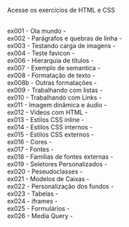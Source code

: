 Acesse os exercícios de HTML e CSS

<br>  ex001 - Ola mundo                     -
<br>  ex002 - Parágrafos e quebras de linha -
<br>  ex003 - Testando carga de imagens     -
<br>  ex004 - Teste favicon                 -
<br>  ex006 - Hierarquia de títulos         -
<br>  ex007 - Exemplo de semantica          -
<br>  ex008 - Formatação de texto           -
<br>  ex008b - Outras formatações           -
<br>  ex009 - Trabalhando com listas        -
<br>  ex010 - Trabalhando com Links         -
<br>  ex011 - Imagem dinâmica e áudio       -
<br>  ex012 - Vídeos com HTML               -
<br>  ex013 - Estilos CSS inline            -
<br>  ex014 - Estilos CSS internos          -
<br>  ex015 - Estilos CSS externos          -
<br>  ex016 - Cores                         -
<br>  ex017 - Fontes                        -
<br>  ex018 - Familias de fontes externas   -
<br>  ex019 - Seletores Personalizados      -
<br>  ex020 - Peseudoclasses                -
<br>  ex021 - Modelos de Caixas             -
<br>  ex022 - Personalização dos fundos     -
<br>  ex023 - Tabelas                       -
<br>  ex024 - iframes                       -
<br>  ex025 - Formulários                   -
<br>  ex026 - Media Query                   -
